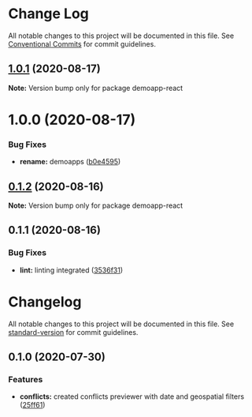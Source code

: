 # Change Log

All notable changes to this project will be documented in this file.
See [Conventional Commits](https://conventionalcommits.org) for commit guidelines.

## [1.0.1](https://github.com/MapColonies/shared-components/compare/demoapp-react@1.0.0...demoapp-react@1.0.1) (2020-08-17)

**Note:** Version bump only for package demoapp-react





# 1.0.0 (2020-08-17)


### Bug Fixes

* **rename:** demoapps ([b0e4595](https://github.com/MapColonies/shared-components/commit/b0e459528088e8f7631c694a3e1a29b9ebd17304))






## [0.1.2](https://github.com/MapColonies/demoapp-react/compare/demoapp-react@0.1.1...demoapp-react@0.1.2) (2020-08-16)

**Note:** Version bump only for package demoapp-react






## 0.1.1 (2020-08-16)


### Bug Fixes

* **lint:** linting integrated ([3536f31](https://github.com/MapColonies/demoapp-react/commit/3536f3162765a63e3baf595b350251d58e3c04f6))





# Changelog

All notable changes to this project will be documented in this file. See [standard-version](https://github.com/conventional-changelog/standard-version) for commit guidelines.

## 0.1.0 (2020-07-30)

### Features

* **conflicts:** created conflicts previewer with date and geospatial filters ([25ff61](https://github.com/MapColonies/demoapp-react/commit/25ff613419a1669d01a59b838a0a06a093e9d2ca))
